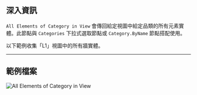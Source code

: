 ## 深入資訊
`All Elements of Category in View` 會傳回給定視圖中給定品類的所有元素實體。此節點與 `Categories` 下拉式選取節點或 `Category.ByName` 節點搭配使用。

以下範例收集「L1」視圖中的所有牆實體。
___
## 範例檔案

![All Elements of Category in View](./DSRevitNodesUI.ElementsOfCategoryInView_img.jpg)
